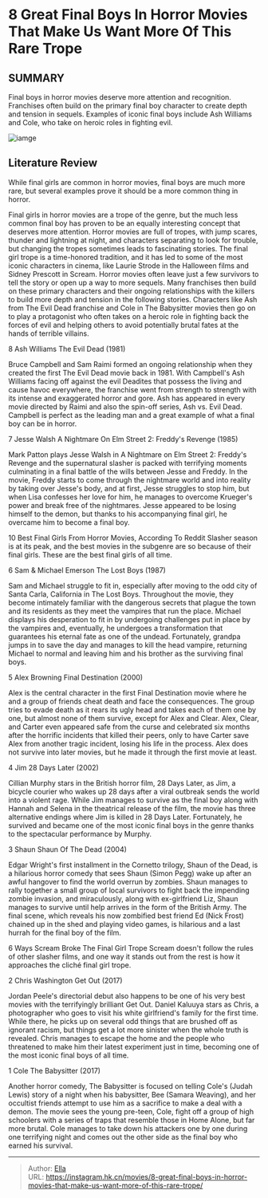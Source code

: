 # 8 Great Final Boys In Horror Movies That Make Us Want More Of This Rare Trope


## SUMMARY 


 Final boys in horror movies deserve more attention and recognition. 
 Franchises often build on the primary final boy character to create depth and tension in sequels. 
 Examples of iconic final boys include Ash Williams and Cole, who take on heroic roles in fighting evil. 

![iamge](https://static1.srcdn.com/wordpress/wp-content/uploads/2024/01/final-boys-horror-movies-great-rare-trope.jpg)

## Literature Review

While final girls are common in horror movies, final boys are much more rare, but several examples prove it should be a more common thing in horror.




Final girls in horror movies are a trope of the genre, but the much less common final boy has proven to be an equally interesting concept that deserves more attention. Horror movies are full of tropes, with jump scares, thunder and lightning at night, and characters separating to look for trouble, but changing the tropes sometimes leads to fascinating stories. The final girl trope is a time-honored tradition, and it has led to some of the most iconic characters in cinema, like Laurie Strode in the Halloween films and Sidney Prescott in Scream.
Horror movies often leave just a few survivors to tell the story or open up a way to more sequels. Many franchises then build on these primary characters and their ongoing relationships with the killers to build more depth and tension in the following stories. Characters like Ash from The Evil Dead franchise and Cole in The Babysitter movies then go on to play a protagonist who often takes on a heroic role in fighting back the forces of evil and helping others to avoid potentially brutal fates at the hands of terrible villains.









 








 8  Ash Williams 
The Evil Dead (1981)


 







Bruce Campbell and Sam Raimi formed an ongoing relationship when they created the first The Evil Dead movie back in 1981. With Campbell&#39;s Ash Williams facing off against the evil Deadites that possess the living and cause havoc everywhere, the franchise went from strength to strength with its intense and exaggerated horror and gore. Ash has appeared in every movie directed by Raimi and also the spin-off series, Ash vs. Evil Dead. Campbell is perfect as the leading man and a great example of what a final boy can be in horror.





 7  Jesse Walsh 
A Nightmare On Elm Street 2: Freddy&#39;s Revenge (1985)
        

Mark Patton plays Jesse Walsh in A Nightmare on Elm Street 2: Freddy&#39;s Revenge and the supernatural slasher is packed with terrifying moments culminating in a final battle of the wills between Jesse and Freddy. In the movie, Freddy starts to come through the nightmare world and into reality by taking over Jesse&#39;s body, and at first, Jesse struggles to stop him, but when Lisa confesses her love for him, he manages to overcome Krueger&#39;s power and break free of the nightmares. Jesse appeared to be losing himself to the demon, but thanks to his accompanying final girl, he overcame him to become a final boy.
            
 
 10 Best Final Girls From Horror Movies, According To Reddit 
Slasher season is at its peak, and the best movies in the subgenre are so because of their final girls. These are the best final girls of all time.








 6  Sam &amp; Michael Emerson 
The Lost Boys (1987)
        

Sam and Michael struggle to fit in, especially after moving to the odd city of Santa Carla, California in The Lost Boys. Throughout the movie, they become intimately familiar with the dangerous secrets that plague the town and its residents as they meet the vampires that run the place. Michael displays his desperation to fit in by undergoing challenges put in place by the vampires and, eventually, he undergoes a transformation that guarantees his eternal fate as one of the undead. Fortunately, grandpa jumps in to save the day and manages to kill the head vampire, returning Michael to normal and leaving him and his brother as the surviving final boys.





 5  Alex Browning 
Final Destination (2000)
        

Alex is the central character in the first Final Destination movie where he and a group of friends cheat death and face the consequences. The group tries to evade death as it rears its ugly head and takes each of them one by one, but almost none of them survive, except for Alex and Clear. Alex, Clear, and Carter even appeared safe from the curse and celebrated six months after the horrific incidents that killed their peers, only to have Carter save Alex from another tragic incident, losing his life in the process. Alex does not survive into later movies, but he made it through the first movie at least.





 4  Jim 
28 Days Later (2002)


 







Cillian Murphy stars in the British horror film, 28 Days Later, as Jim, a bicycle courier who wakes up 28 days after a viral outbreak sends the world into a violent rage. While Jim manages to survive as the final boy along with Hannah and Selena in the theatrical release of the film, the movie has three alternative endings where Jim is killed in 28 Days Later. Fortunately, he survived and became one of the most iconic final boys in the genre thanks to the spectacular performance by Murphy.





 3  Shaun 
Shaun Of The Dead (2004)
        

Edgar Wright&#39;s first installment in the Cornetto trilogy, Shaun of the Dead, is a hilarious horror comedy that sees Shaun (Simon Pegg) wake up after an awful hangover to find the world overrun by zombies. Shaun manages to rally together a small group of local survivors to fight back the impending zombie invasion, and miraculously, along with ex-girlfriend Liz, Shaun manages to survive until help arrives in the form of the British Army. The final scene, which reveals his now zombified best friend Ed (Nick Frost) chained up in the shed and playing video games, is hilarious and a last hurrah for the final boy of the film.
            
 
 6 Ways Scream Broke The Final Girl Trope 
Scream doesn&#39;t follow the rules of other slasher films, and one way it stands out from the rest is how it approaches the cliché final girl trope.








 2  Chris Washington 
Get Out (2017)


 







Jordan Peele&#39;s directorial debut also happens to be one of his very best movies with the terrifyingly brilliant Get Out. Daniel Kaluuya stars as Chris, a photographer who goes to visit his white girlfriend&#39;s family for the first time. While there, he picks up on several odd things that are brushed off as ignorant racism, but things get a lot more sinister when the whole truth is revealed. Chris manages to escape the home and the people who threatened to make him their latest experiment just in time, becoming one of the most iconic final boys of all time.





 1  Cole 
The Babysitter (2017)
        

Another horror comedy, The Babysitter is focused on telling Cole&#39;s (Judah Lewis) story of a night when his babysitter, Bee (Samara Weaving), and her occultist friends attempt to use him as a sacrifice to make a deal with a demon. The movie sees the young pre-teen, Cole, fight off a group of high schoolers with a series of traps that resemble those in Home Alone, but far more brutal. Cole manages to take down his attackers one by one during one terrifying night and comes out the other side as the final boy who earned his survival. 

---

> Author: [Ella](https://instagram.hk.cn/)  
> URL: https://instagram.hk.cn/movies/8-great-final-boys-in-horror-movies-that-make-us-want-more-of-this-rare-trope/  

